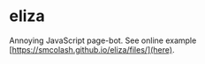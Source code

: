 # eliza
Annoying JavaScript page-bot. See online example [https://smcolash.github.io/eliza/files/](here).
